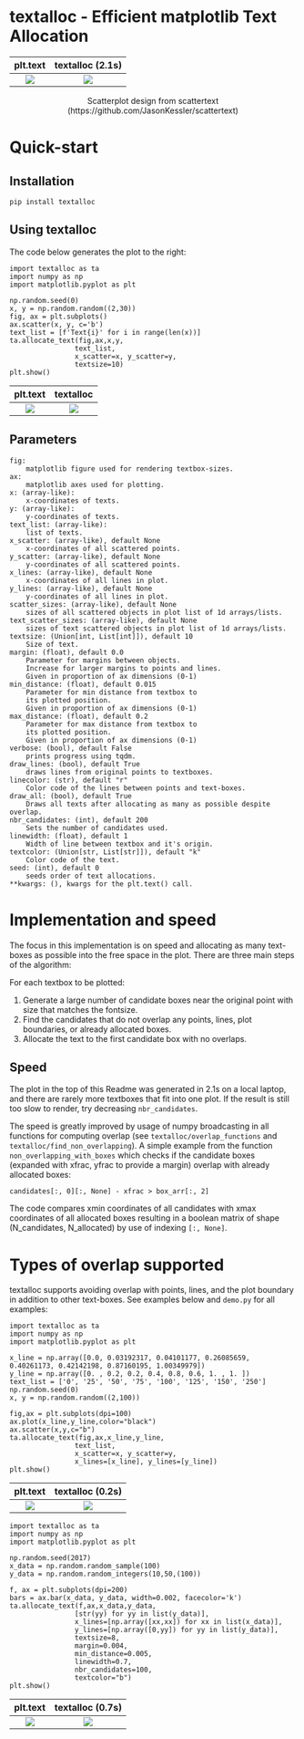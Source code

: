 # textalloc - Efficient matplotlib Text Allocation

plt.text|textalloc (2.1s)
:-------------------------:|:-------------------------:
![](images/scattertext_before.png)|![](images/scattertext_after.png)
<div align="center">
Scatterplot design from scattertext (https://github.com/JasonKessler/scattertext)
</div>

# Quick-start

## Installation

```
pip install textalloc
```

## Using textalloc

The code below generates the plot to the right:

```
import textalloc as ta
import numpy as np
import matplotlib.pyplot as plt

np.random.seed(0)
x, y = np.random.random((2,30))
fig, ax = plt.subplots()
ax.scatter(x, y, c='b')
text_list = [f'Text{i}' for i in range(len(x))]
ta.allocate_text(fig,ax,x,y,
                text_list,
                x_scatter=x, y_scatter=y,
                textsize=10)
plt.show()
```

plt.text|textalloc
:-------------------------:|:-------------------------:
![](images/scatter_before.png)|![](images/scatter_after.png)

## Parameters
```
fig:
    matplotlib figure used for rendering textbox-sizes.
ax:
    matplotlib axes used for plotting.
x: (array-like):
    x-coordinates of texts.
y: (array-like):
    y-coordinates of texts.
text_list: (array-like):
    list of texts.
x_scatter: (array-like), default None
    x-coordinates of all scattered points.
y_scatter: (array-like), default None
    y-coordinates of all scattered points.
x_lines: (array-like), default None
    x-coordinates of all lines in plot.
y_lines: (array-like), default None
    y-coordinates of all lines in plot.
scatter_sizes: (array-like), default None
    sizes of all scattered objects in plot list of 1d arrays/lists.
text_scatter_sizes: (array-like), default None
    sizes of text scattered objects in plot list of 1d arrays/lists.
textsize: (Union[int, List[int]]), default 10
    Size of text.
margin: (float), default 0.0
    Parameter for margins between objects.
    Increase for larger margins to points and lines.
    Given in proportion of ax dimensions (0-1)
min_distance: (float), default 0.015
    Parameter for min distance from textbox to
    its plotted position.
    Given in proportion of ax dimensions (0-1)
max_distance: (float), default 0.2
    Parameter for max distance from textbox to
    its plotted position.
    Given in proportion of ax dimensions (0-1)
verbose: (bool), default False
    prints progress using tqdm.
draw_lines: (bool), default True
    draws lines from original points to textboxes.
linecolor: (str), default "r"
    Color code of the lines between points and text-boxes.
draw_all: (bool), default True
    Draws all texts after allocating as many as possible despite overlap.
nbr_candidates: (int), default 200
    Sets the number of candidates used.
linewidth: (float), default 1
    Width of line between textbox and it's origin.
textcolor: (Union[str, List[str]]), default "k"
    Color code of the text.
seed: (int), default 0
    seeds order of text allocations.
**kwargs: (), kwargs for the plt.text() call.
```
# Implementation and speed

The focus in this implementation is on speed and allocating as many text-boxes as possible into the free space in the plot. There are three main steps of the algorithm:

For each textbox to be plotted:
1. Generate a large number of candidate boxes near the original point with size that matches the fontsize.
2. Find the candidates that do not overlap any points, lines, plot boundaries, or already allocated boxes.
3. Allocate the text to the first candidate box with no overlaps.

## Speed

The plot in the top of this Readme was generated in 2.1s on a local laptop, and there are rarely more textboxes that fit into one plot. If the result is still too slow to render, try decreasing `nbr_candidates`.

The speed is greatly improved by usage of numpy broadcasting in all functions for computing overlap (see `textalloc/overlap_functions` and `textalloc/find_non_overlapping`). A simple example from the function `non_overlapping_with_boxes` which checks if the candidate boxes (expanded with xfrac, yfrac to provide a margin) overlap with already allocated boxes:

```
candidates[:, 0][:, None] - xfrac > box_arr[:, 2]
```

The code compares xmin coordinates of all candidates with xmax coordinates of all allocated boxes resulting in a boolean matrix of shape (N_candidates, N_allocated) by use of indexing `[:, None]`.

# Types of overlap supported

textalloc supports avoiding overlap with points, lines, and the plot boundary in addition to other text-boxes. See examples below and `demo.py` for all examples:

```
import textalloc as ta
import numpy as np
import matplotlib.pyplot as plt

x_line = np.array([0.0, 0.03192317, 0.04101177, 0.26085659, 0.40261173, 0.42142198, 0.87160195, 1.00349979])
y_line = np.array([0. , 0.2, 0.2, 0.4, 0.8, 0.6, 1. , 1. ])
text_list = ['0', '25', '50', '75', '100', '125', '150', '250']
np.random.seed(0)
x, y = np.random.random((2,100))

fig,ax = plt.subplots(dpi=100)
ax.plot(x_line,y_line,color="black")
ax.scatter(x,y,c="b")
ta.allocate_text(fig,ax,x_line,y_line,
                text_list,
                x_scatter=x, y_scatter=y,
                x_lines=[x_line], y_lines=[y_line])
plt.show()
```

plt.text|textalloc (0.2s)
:-------------------------:|:-------------------------:
![](images/scatterlines_before.png)|![](images/scatterlines_after.png)

```
import textalloc as ta
import numpy as np
import matplotlib.pyplot as plt

np.random.seed(2017)
x_data = np.random.random_sample(100)
y_data = np.random.random_integers(10,50,(100))

f, ax = plt.subplots(dpi=200)
bars = ax.bar(x_data, y_data, width=0.002, facecolor='k')
ta.allocate_text(f,ax,x_data,y_data,
                [str(yy) for yy in list(y_data)],
                x_lines=[np.array([xx,xx]) for xx in list(x_data)],
                y_lines=[np.array([0,yy]) for yy in list(y_data)], 
                textsize=8,
                margin=0.004,
                min_distance=0.005,
                linewidth=0.7,
                nbr_candidates=100,
                textcolor="b")
plt.show()
```

plt.text|textalloc (0.7s)
:-------------------------:|:-------------------------:
![](images/bar_before.png)|![](images/bar_after.png)
